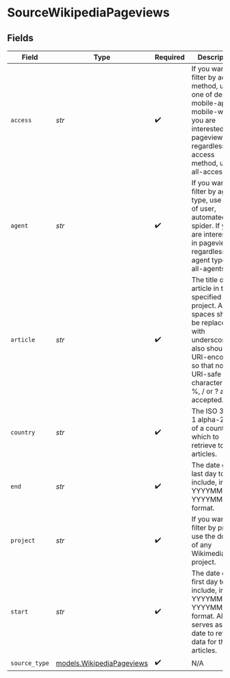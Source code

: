 # SourceWikipediaPageviews


## Fields

| Field                                                                                                                                                                                          | Type                                                                                                                                                                                           | Required                                                                                                                                                                                       | Description                                                                                                                                                                                    | Example                                                                                                                                                                                        |
| ---------------------------------------------------------------------------------------------------------------------------------------------------------------------------------------------- | ---------------------------------------------------------------------------------------------------------------------------------------------------------------------------------------------- | ---------------------------------------------------------------------------------------------------------------------------------------------------------------------------------------------- | ---------------------------------------------------------------------------------------------------------------------------------------------------------------------------------------------- | ---------------------------------------------------------------------------------------------------------------------------------------------------------------------------------------------- |
| `access`                                                                                                                                                                                       | *str*                                                                                                                                                                                          | :heavy_check_mark:                                                                                                                                                                             | If you want to filter by access method, use one of desktop, mobile-app or mobile-web. If you are interested in pageviews regardless of access method, use all-access.                          | all-access                                                                                                                                                                                     |
| `agent`                                                                                                                                                                                        | *str*                                                                                                                                                                                          | :heavy_check_mark:                                                                                                                                                                             | If you want to filter by agent type, use one of user, automated or spider. If you are interested in pageviews regardless of agent type, use all-agents.                                        | all-agents                                                                                                                                                                                     |
| `article`                                                                                                                                                                                      | *str*                                                                                                                                                                                          | :heavy_check_mark:                                                                                                                                                                             | The title of any article in the specified project. Any spaces should be replaced with underscores. It also should be URI-encoded, so that non-URI-safe characters like %, / or ? are accepted. | Are_You_the_One%3F                                                                                                                                                                             |
| `country`                                                                                                                                                                                      | *str*                                                                                                                                                                                          | :heavy_check_mark:                                                                                                                                                                             | The ISO 3166-1 alpha-2 code of a country for which to retrieve top articles.                                                                                                                   | FR                                                                                                                                                                                             |
| `end`                                                                                                                                                                                          | *str*                                                                                                                                                                                          | :heavy_check_mark:                                                                                                                                                                             | The date of the last day to include, in YYYYMMDD or YYYYMMDDHH format.                                                                                                                         |                                                                                                                                                                                                |
| `project`                                                                                                                                                                                      | *str*                                                                                                                                                                                          | :heavy_check_mark:                                                                                                                                                                             | If you want to filter by project, use the domain of any Wikimedia project.                                                                                                                     | en.wikipedia.org                                                                                                                                                                               |
| `start`                                                                                                                                                                                        | *str*                                                                                                                                                                                          | :heavy_check_mark:                                                                                                                                                                             | The date of the first day to include, in YYYYMMDD or YYYYMMDDHH format. Also serves as the date to retrieve data for the top articles.                                                         |                                                                                                                                                                                                |
| `source_type`                                                                                                                                                                                  | [models.WikipediaPageviews](../models/wikipediapageviews.md)                                                                                                                                   | :heavy_check_mark:                                                                                                                                                                             | N/A                                                                                                                                                                                            |                                                                                                                                                                                                |